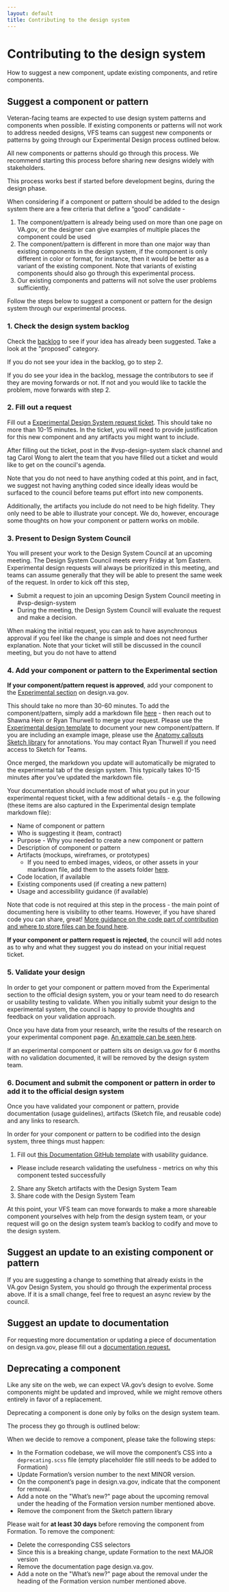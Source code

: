 ```yaml
---
layout: default
title: Contributing to the design system
---
```


# Contributing to the design system

<div class="va-introtext">
How to suggest a new component, update existing components, and retire components.
</div>


## Suggest a component or pattern
Veteran-facing teams are expected to use design system patterns and components when possible. If existing components or patterns will not work to address needed designs,  VFS teams can suggest new components or patterns by going through our Experimental Design process outlined below. 

All new components or patterns should go through this process. We recommend starting this process before sharing new designs widely with stakeholders. 

This process works best if started  before development begins, during the design phase.

When considering if a component or pattern should be added to the design system there are a few criteria that define a “good” candidate -
1. The component/pattern is already being used on more than one page on VA.gov, or the designer can give examples of multiple places the component could be used 
2. The component/pattern is different in more than one major way than existing components in the design system, if the component is only different in color or format, for instance, then it would be better as a variant of the existing component. Note that variants of existing components should also go through this experimental process.
3. Our existing components and patterns will not solve the user problems sufficiently.

Follow the steps below to suggest a component or pattern for the design system through our experimental process.


### 1. Check the design system backlog 
Check the [backlog](https://design.va.gov/documentation/backlog) to see if your idea has already been suggested. Take a look at the "proposed" category.

If you do not see your idea in the backlog, go to step 2. 

If you do see your idea in the backlog, message the contributors to see if they are moving forwards or not. If not and you would like to tackle the problem, move forwards with step 2.


### 2. Fill out a request
Fill out a [Experimental Design System request ticket](https://github.com/department-of-veterans-affairs/vets-design-system-documentation/issues/new?assignees=&labels=&template=experimental_design_request.md&labels=vsp-design-system-team). This should take no more than 10-15 minutes. In the ticket, you will need to provide justification for this new component and any artifacts you might want to include. 

After filling out the ticket, post in the #vsp-design-system slack channel and tag Carol Wong to alert the team that you have filled out a ticket and would like to get on the council's agenda.

Note that you do not need to have anything coded at this point, and in fact, we suggest not having anything coded since ideally ideas would be surfaced to the council before teams put effort into new components.  

Additionally, the artifacts you include do not need to be high fidelity. They only need to be able to illustrate your concept. We do, however, encourage some thoughts on how your component or pattern works on mobile.


### 3. Present to Design System Council
You will present your work to the Design System Council at an upcoming meeting. The Design System Council meets every Friday at 1pm Eastern. Experimental design requests will always be prioritized in this meeting, and teams can assume generally that they will be able to present the same week of the request. In order to kick off this step,
- Submit a request to join an upcoming Design System Council meeting in #vsp-design-system
- During the meeting, the Design System Council will evaluate the request and make a decision.

When making the initial request, you can ask to have asynchronous approval if you feel like the change is simple and does not need further explanation. Note that your ticket will still be discussed in the council meeting, but you do not have to attend

### 4. Add your component or pattern to the Experimental section
**If your component/pattern request is approved**, add your component to the [Experimental section](https://design.va.gov/experimental-design/) on design.va.gov.

This should take no more than 30-60 minutes. To add the component/pattern, simply add a markdown file [here](https://github.com/department-of-veterans-affairs/vets-design-system-documentation/tree/master/src/_experimental-design) - then reach out to Shawna Hein or Ryan Thurwell to merge your request. Please use the [Experimental design template](https://github.com/department-of-veterans-affairs/vets-design-system-documentation/blob/master/src/_experimental-design/experimental-design-template.md) to document your new component/pattern. If you are including an example image, please use the [Anatomy callouts Sketch library](https://www.sketch.com/s/aaa5c25f-6991-4aac-a6ed-d378bdff7727) for annotations. You may contact Ryan Thurwell if you need access to Sketch for Teams.

Once merged, the markdown you update will automatically be migrated to the experimental tab of the design system. This typically takes 10-15 minutes after you’ve updated the markdown file. 

Your documentation should include most of what you put in your experimental request ticket, with a few additional details - e.g. the following (these items are also captured in the Experimental design template markdown file):
- Name of component or pattern
- Who is suggesting it (team, contract)
- Purpose - Why you needed to create a new component or pattern
- Description of component or pattern
- Artifacts (mockups, wireframes, or prototypes)
  - If you need to embed images, videos, or other assets in your markdown file, add them to the assets folder [here](https://github.com/department-of-veterans-affairs/vets-design-system-documentation/tree/master/src/_experimental-design/assets).
- Code location, if available
- Existing components used (if creating a new pattern)
- Usage and accessibility guidance (if available)

Note that code is not required at this step in the process - the main point of documenting here is visibility to other teams. However, if you have shared code you can share, great! [More guidance on the code part of contribution and where to store files can be found here](https://design.va.gov/documentation/developers#contributing-experimental-design-code).

**If your component or pattern request is rejected**, the council will add notes as to why and what they suggest you do instead on your initial request ticket.


### 5. Validate your design
In order to get your component or pattern moved from the Experimental section to the official design system, you or your team need to do research or usability testing to validate. When you initially submit your design to the experimental system, the council is happy to provide thoughts and feedback on your validation approach. 

Once you have data from your research, write the results of the research on your experimental component page. [An example can be seen here](https://design.va.gov/experimental-design/expandable-alert).

If an experimental component or pattern sits on design.va.gov for 6 months with no validation documented, it will be removed by the design system team.


### 6. Document and submit the component or pattern in order to add it to the official design system
Once you have validated your component or pattern, provide documentation (usage guidelines), artifacts (Sketch file, and reusable code) and any links to research.

In order for your component or pattern to be codified into the design system, three things must happen:
1. Fill out [this Documentation GitHub template](https://github.com/department-of-veterans-affairs/vets-design-system-documentation/issues/new?assignees=&labels=&template=documentation_template.md) with usability guidance.
- Please include research validating the usefulness - metrics on why this component tested successfully
2. Share any Sketch artifacts with the Design System Team
3. Share code with the Design System Team

At this point, your VFS team can move forwards to make a more shareable component yourselves with help from the design system team, or your request will go on the design system team’s backlog to codify and move to the design system.


## Suggest an update to an existing component or pattern
If you are suggesting a change to something that already exists in the VA.gov Design System, you should go through the experimental process above. If it is a small change, feel free to request an async review by the council.

## Suggest an update to documentation
For requesting more documentation or updating a piece of documentation on design.va.gov, please fill out a [documentation request.](https://github.com/department-of-veterans-affairs/vets-design-system-documentation/issues/new?assignees=&labels=&template=documentation_request.md)

## Deprecating a component

Like any site on the web, we can expect VA.gov’s design to evolve. Some components might be updated and improved, while we might remove others entirely in favor of a replacement.

Deprecating a component is done only by folks on the design system team.

The process they go through is outlined below:

When we decide to remove a component, please take the following steps:
- In the Formation codebase, we will move the component’s CSS into a `deprecating.scss` file (empty placeholder file still needs to be added to Formation)
- Update Formation’s version number to the next MINOR version.
- On the component’s page in design.va.gov, indicate that the component for removal.
- Add a note on the "What’s new?" page about the upcoming removal under the heading of the Formation version number mentioned above.
- Remove the component from the Sketch pattern library

 Please wait for **at least 30 days** before removing the component from Formation. To remove the component:
- Delete the corresponding CSS selectors
- Since this is a breaking change, update Formation to the next MAJOR version
- Remove the documentation page design.va.gov.
- Add a note on the "What’s new?" page about the removal under the heading of the Formation version number mentioned above.
